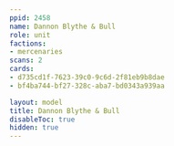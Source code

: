 ```yaml
---
ppid: 2458
name: Dannon Blythe & Bull
role: unit
factions:
- mercenaries
scans: 2
cards:
- d735cd1f-7623-39c0-9c6d-2f81eb9b8dae
- bf4ba744-bf27-328c-aba7-bd0343a939aa

layout: model
title: Dannon Blythe & Bull
disableToc: true
hidden: true
---
```

